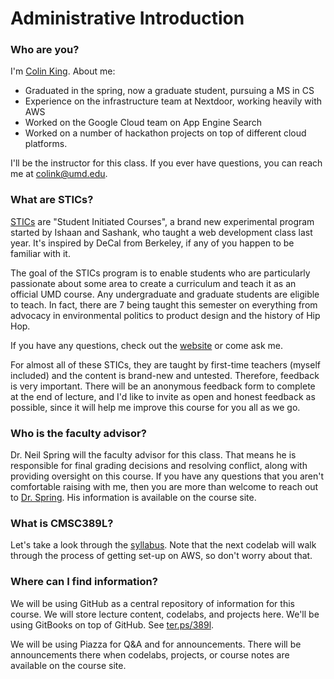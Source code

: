 # Administrative Introduction

### Who are you?

I'm [Colin King](https://colinking.co). About me:
- Graduated in the spring, now a graduate student, pursuing a MS in CS
- Experience on the infrastructure team at Nextdoor, working heavily with AWS
- Worked on the Google Cloud team on App Engine Search
- Worked on a number of hackathon projects on top of different cloud platforms.

I'll be the instructor for this class. If you ever have questions, you can reach me at [colink@umd.edu](mailto:colink@umd.edu).

### What are STICs?

[STICs](sticsumd.com) are "Student Initiated Courses", a brand new experimental program started by Ishaan and Sashank, who taught a web development class last year. It's inspired by DeCal from Berkeley, if any of you happen to be familiar with it.

The goal of the STICs program is to enable students who are particularly passionate about some area to create a curriculum and teach it as an official UMD course. Any undergraduate and graduate students are eligible to teach. In fact, there are 7 being taught this semester on everything from advocacy in environmental politics to product design and the history of Hip Hop.

If you have any questions, check out the [website](http://sticsumd.com) or come ask me.

For almost all of these STICs, they are taught by first-time teachers (myself included) and the content is brand-new and untested. Therefore, feedback is very important. There will be an anonymous feedback form to complete at the end of lecture, and I'd like to invite as open and honest feedback as possible, since it will help me improve this course for you all as we go.

### Who is the faculty advisor?

Dr. Neil Spring will the faculty advisor for this class. That means he is responsible for final grading decisions and resolving conflict, along with providing oversight on this course. If you have any questions that you aren't comfortable raising with me, then you are more than welcome to reach out to [Dr. Spring](mailto:nspring@cs.umd.edu). His information is available on the course site.

### What is CMSC389L?

Let's take a look through the [syllabus](../../README.md). Note that the next codelab will walk through the process of getting set-up on AWS, so don't worry about that.

### Where can I find information?

We will be using GitHub as a central repository of information for this course. We will store lecture content, codelabs, and projects here. We'll be using GitBooks on top of GitHub. See [ter.ps/389l](ter.ps/cmsc389l).

We will be using Piazza for Q&A and for announcements. There will be announcements there when codelabs, projects, or course notes are available on the course site.
